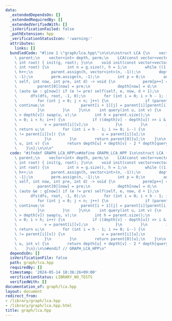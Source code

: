 ```yaml
---
data:
  _extendedDependsOn: []
  _extendedRequiredBy: []
  _extendedVerifiedWith: []
  _isVerificationFailed: false
  _pathExtension: hpp
  _verificationStatusIcon: ':warning:'
  attributes:
    links: []
  bundledCode: "#line 1 \"graph/lca.hpp\"\n\n\n\nstruct LCA {\n    vector<vector<int>>\
    \ parent;\n    vector<int> depth, perm;\n    LCA(const vector<vector<int>> &g,\
    \ int root) { init(g, root); }\n\n    void init(const vector<vector<int>> &g,\
    \ int root) {\n        int n = g.size(), h = 1;\n        while ((1 << h) < n)\
    \ h++;\n        parent.assign(h, vector<int>(n, -1));\n        depth.assign(n,\
    \ -1);\n        perm.assign(n, -1);\n        int p = 0;\n        auto dfs = [&](auto\
    \ self, int now, int pre, int d) -> void {\n            perm[p++] = now;\n   \
    \         parent[0][now] = pre;\n            depth[now] = d;\n            for\
    \ (auto &e : g[now]) if (e != pre) self(self, e, now, d + 1);\n        };\n  \
    \      dfs(dfs, root, -1, 0);\n        for (int i = 0; i < h - 1; i++) {\n   \
    \         for (int j = 0; j < n; j++) {\n                if (parent[i][j] == -1)\
    \ continue;\n                parent[i + 1][j] = parent[i][parent[i][j]];\n   \
    \         }\n        }\n    }\n\n    int query(int u, int v) {\n        if (depth[u]\
    \ > depth[v]) swap(u, v);\n        int h = parent.size();\n        for (int i\
    \ = 0; i < h; i++) {\n            if ((depth[v] - depth[u]) >> i & 1) {\n    \
    \            v = parent[i][v];\n            }\n        }\n        if (u == v)\
    \ return u;\n        for (int i = h - 1; i >= 0; i--) {\n            if (parent[i][u]\
    \ != parent[i][v]) {\n                u = parent[i][u];\n                v = parent[i][v];\n\
    \            }\n        }\n        return parent[0][u];\n    }\n\n    int dist(int\
    \ u, int v) {\n        return depth[u] + depth[v] - 2 * depth[query(u, v)];\n\
    \    }\n};\n\n\n"
  code: "#ifndef GRAPH_LCA_HPP\n#define GRAPH_LCA_HPP 1\n\nstruct LCA {\n    vector<vector<int>>\
    \ parent;\n    vector<int> depth, perm;\n    LCA(const vector<vector<int>> &g,\
    \ int root) { init(g, root); }\n\n    void init(const vector<vector<int>> &g,\
    \ int root) {\n        int n = g.size(), h = 1;\n        while ((1 << h) < n)\
    \ h++;\n        parent.assign(h, vector<int>(n, -1));\n        depth.assign(n,\
    \ -1);\n        perm.assign(n, -1);\n        int p = 0;\n        auto dfs = [&](auto\
    \ self, int now, int pre, int d) -> void {\n            perm[p++] = now;\n   \
    \         parent[0][now] = pre;\n            depth[now] = d;\n            for\
    \ (auto &e : g[now]) if (e != pre) self(self, e, now, d + 1);\n        };\n  \
    \      dfs(dfs, root, -1, 0);\n        for (int i = 0; i < h - 1; i++) {\n   \
    \         for (int j = 0; j < n; j++) {\n                if (parent[i][j] == -1)\
    \ continue;\n                parent[i + 1][j] = parent[i][parent[i][j]];\n   \
    \         }\n        }\n    }\n\n    int query(int u, int v) {\n        if (depth[u]\
    \ > depth[v]) swap(u, v);\n        int h = parent.size();\n        for (int i\
    \ = 0; i < h; i++) {\n            if ((depth[v] - depth[u]) >> i & 1) {\n    \
    \            v = parent[i][v];\n            }\n        }\n        if (u == v)\
    \ return u;\n        for (int i = h - 1; i >= 0; i--) {\n            if (parent[i][u]\
    \ != parent[i][v]) {\n                u = parent[i][u];\n                v = parent[i][v];\n\
    \            }\n        }\n        return parent[0][u];\n    }\n\n    int dist(int\
    \ u, int v) {\n        return depth[u] + depth[v] - 2 * depth[query(u, v)];\n\
    \    }\n};\n\n#endif // GRAPH_LCA_HPP\n"
  dependsOn: []
  isVerificationFile: false
  path: graph/lca.hpp
  requiredBy: []
  timestamp: '2024-05-14 18:36:26+09:00'
  verificationStatus: LIBRARY_NO_TESTS
  verifiedWith: []
documentation_of: graph/lca.hpp
layout: document
redirect_from:
- /library/graph/lca.hpp
- /library/graph/lca.hpp.html
title: graph/lca.hpp
---
```

